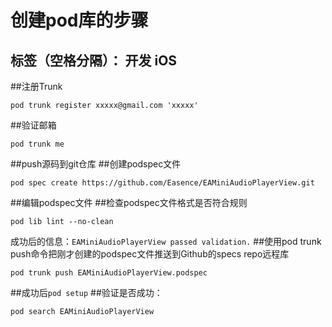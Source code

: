 ﻿# 创建pod库的步骤

标签（空格分隔）： 开发 iOS
---
##注册Trunk
```
pod trunk register xxxxx@gmail.com 'xxxxx'
```
##验证邮箱
```
pod trunk me
```
##push源码到git仓库
##创建podspec文件
```
pod spec create https://github.com/Easence/EAMiniAudioPlayerView.git
```
##编辑podspec文件
##检查podspec文件格式是否符合规则
```
pod lib lint --no-clean
```
成功后的信息：`EAMiniAudioPlayerView passed validation.`
##使用pod trunk push命令把刚才创建的podspec文件推送到Github的specs repo远程库
```
pod trunk push EAMiniAudioPlayerView.podspec
```

##成功后`pod setup`
##验证是否成功：
```
pod search EAMiniAudioPlayerView
```



